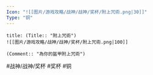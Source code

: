 ```yaml
---
Icon: "![[图片/游戏攻略/战神/战神/奖杯/附上咒術.png|30]]"
Type: "铜"
---
```

```ad-common-bronze-trophy
title: (Title:: "附上咒術")
![[图片/游戏攻略/战神/战神/奖杯/附上咒術.png|100]]

(Comment:: "為你的盔甲附上咒術")
```

#战神/战神/奖杯 #奖杯 #铜
